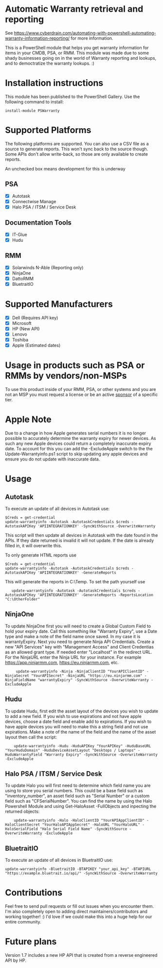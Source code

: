 # Automatic Warranty retrieval and reporting

See https://www.cyberdrain.com/automating-with-powershell-automating-warranty-information-reporting/ for more information.

This is a PowerShell module that helps you get warranty information for items in your CMDB, PSA, or RMM. This module was made due to some shady businesses going on in the world of Warranty reporting and lookups, and to democtratize the warranty lookups. :)

# Installation instructions

This module has been published to the PowerShell Gallery. Use the following command to install:

    install-module PSWarranty

# Supported Platforms

The following platforms are supported. You can also use a CSV file as a source to generate reports. This won't sync back to the source though. Some APIs don't allow write-back, so those are only available to create reports.

An unchecked box means development for this is underway

## PSA

- [x] Autotask
- [x] Connectwise Manage
- [x] Halo PSA / ITSM / Service Desk

## Documentation Tools

- [x] IT-Glue
- [x] Hudu

## RMM

- [x] Solarwinds N-Able (Reporting only)
- [x] NinjaOne
- [x] DattoRMM
- [x] BluetraitIO

# Supported Manufacturers

- [x] Dell (Requires API key)
- [x] Microsoft
- [x] HP (New API)
- [x] Lenovo
- [x] Toshiba
- [x] Apple (Estimated dates)

# Usage in products such as PSA or RMMs by vendors/non-MSPs

To use this product inside of your RMM, PSA, or other systems and you are not an MSP you must request a license or be an active [sponsor](https://github.com/sponsors/KelvinTegelaar) of a specific tier.

# Apple Note

Due to a change in how Apple generates serial numbers it is no longer possible to accurately determine the warranty expiry for newer devices. As such any new Apple devices could return a completely inaccurate expiry date. To account for this you can add the -ExcludeApple switch to the the Update-Warrantyinfo.ps1 script to skip updating any apple devices and ensure you do not update with inaccurate data.

# Usage

## Autotask

To execute an update of all devices in Autotask use:

    $Creds = get-credential
    update-warrantyinfo -Autotask -AutotaskCredentials $creds -AutotaskAPIKey 'APIINTEGRATIONKEY' -SyncWithSource -OverwriteWarranty

This script will then update all devices in Autotask with the date found in the APIs. If they date returned is invalid it will not update. If the date is already filled in, it will overwrite this.

To only generate HTML reports use

    $Creds = get-credential
    update-warrantyinfo -Autotask -AutotaskCredentials $creds -AutotaskAPIKey 'APIINTEGRATIONKEY' -GenerateReports

This will generate the reports in C:\Temp. To set the path yourself use

       update-warrantyinfo -Autotask -AutotaskCredentials $creds -AutotaskAPIKey 'APIINTEGRATIONKEY' -GenerateReports -ReportsLocation "C:\OtherFolder"

## NinjaOne
To update NinjaOne first you will need to create a Global Custom Field to hold your expiry date. Call this something like "Warranty Expiry", use a Date type and make a note of the field name once saved. In my case it is warrantyExpiry. Next you need to generate Ninja API Credentials. Create a new "API Services" key with "Management Access" and Client Credentias as an allowed grant type. If needed enter "Localhost" in the redirect URL. For the NinjaURL enter the Ninja URL for your instance. For example https://app.ninjarmm.com, https://eu.ninjarmm.com, etc.

         update-warrantyinfo -Ninja -NinjaClientID "YourAPIClientID" -NinjaSecret "YourAPISecret" -NinjaURL "https://eu.ninjarmm.com" -NinjaFieldName "warrantyExpiry" -SyncWithSource -OverwriteWarranty -ExcludeApple

## Hudu

To update Hudu, first edit the asset layout of the devices you wish to update to add a new field. If you wish to use expirations and not have apple devices, choose a date field and enable add to expirations. If you wish to have apple devices you will need to make this a string field and not use expirations. Make a note of the name of the field and the name of the asset layout then call the script:

        update-warrantyinfo -Hudu -HuduAPIKey "YourAPIKey" -HuduBaseURL "YourHuduDomain" -HuduDeviceAssetLayout "Desktops / Laptops" -HuduWarrantyField "Warranty Expiry" -SyncWithSource -OverwriteWarranty -ExcludeApple

## Halo PSA / ITSM / Service Desk

To update Halo you will first need to determine which field name you are using to store you serial numbers. This could be a base field such as "inventory_number", an asset field such as "Serial Number" or a custom field such as "CFSerialNumber". You can find the name by using the Halo Powershell Module and using Get-HaloAsset -FullObjects and inpecting the returned objects:

        update-warrantyinfo -Halo -HaloClientID "YourAPIAppClientID" -HaloClientSecret "YourHaloAPIAppSecret" -HaloURL "YourHaloURL" -HaloSerialField "Halo Serial Field Name" -SyncWithSource -OverwriteWarranty -ExcludeApple

## BluetraitIO

To execute an update of all devices in BluetraitIO use:

    update-warrantyinfo -BluetraitIO -BTAPIKEY "your_api_key" -BTAPIURL "https://example.bluetrait.io/api/" -SyncWithSource -OverwriteWarranty

# Contributions

Feel free to send pull requests or fill out issues when you encounter them. I'm also completely open to adding direct maintainers/contributors and working together! :) I'd love if we could make this into a huge help for our entire community.

# Future plans

Version 1.7 includes a new HP API that is created from a reverse engineered API by HP.
